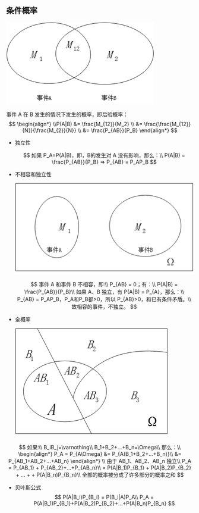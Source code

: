 ## 条件概率

![](pics/20191208154402.png)

事件 A 在 B 发生的情况下发生的概率，即后验概率：
$$
\begin{align*}
\\P(A|B) &= \frac{M_{12}}{M_2} \\
&= \frac{\frac{M_{12}}{N}}{\frac{M_{2}}{N}} \\
&= \frac{P_{AB}}{P_B}
\end{align*}
$$


- 独立性

  $$
  如果 P_A=P(A|B)，即，B的发生对 A 没有影响，那么：\\
  P(A|B) = \frac{P_{AB}}{P_B} => P_{AB} = P_AP_B
  $$
  
- 不相容和独立性
  
  ![](pics/20191208184501.png)
  
  $$
  事件 A 和事件 B 不相容，即:\\
  P_{AB} = 0；有：\\
  P(A|B) = \frac{P_{AB}}{P_B}\\
  如果 A、B 独立，有 P(A|B) = P_{A}，那么：\\
  P_{AB} = P_AP_B，P_A和P_B都>0，所以 P_{AB}>0，和已有条件矛盾。\\
  故相容的事件，不独立。
  $$
  
  
- 全概率

  ![](pics/20191208162201.png)

$$
如果:\\
B_iB_j=\varnothing\\
B_1+B_2+...+B_n=\Omega\\
那么：\\
\begin{align*}
P_A = P_{A\Omega} &= P_{A(B_1+B_2+...+B_n)}\\
&= P_{AB_1+AB_2+...+AB_n}
\end{align*}
\\
由于 AB_1、AB_2、AB_n 独立\\
P_A = P_{AB_1} + P_{AB_2}+...+P_{AB_n}\\
= P(A|B_1)P_{B_1} + P(A|B_2)P_{B_2} + ... + + P(A|B_n)P_{B_n}\\
全部的概率被分成了许多部分的概率之和
$$

- 贝叶斯公式
  $$
  P(A|B_i)P_{B_i} = P(B_i|A)P_A\\
  P_A = P(A|B_1)P_{B_1}+P(A|B_2)P_{B_2}+...+P(A|B_n)P_{B_n}
  $$
  

